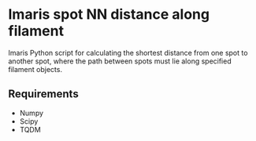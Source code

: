 # Imaris spot NN distance along filament
Imaris Python script for calculating the shortest distance from one spot to another spot, where the path between spots must lie along specified filament objects.

## Requirements
- Numpy
- Scipy
- TQDM
